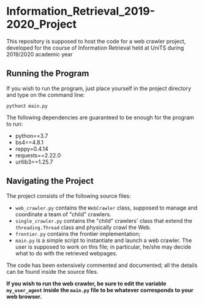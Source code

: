 # Information_Retrieval_2019-2020_Project
This repository is supposed to host the code for a web crawler project, developed for the course of Information Retrieval held at UniTS during 2019/2020 academic year

## Running the Program
If you wish to run the program, just place yourself in the project directory and type on the command line:

`python3 main.py`

The following dependencies are guaranteed to be enough for the program to run:
* python==3.7
* bs4==4.8.1
* reppy=0.4.14
* requests==2.22.0
* urllib3==1.25.7

## Navigating the Project
The project consists of the following source files:
* `web_crawler.py` contains the `WebCrawler` class, supposed to manage and coordinate a team of "child" crawlers.
* `single_crawler.py` contains the "child" crawlers' class that extend the `threading.Thread` class and physically crawl the Web. 
* `frontier.py` contains the frontier implementation;
* `main.py` is a simple script to instantiate and launch a web crawler. The user is supposed to work on this file; in particular, he/she may decide what to do with the retrieved webpages.

The code has been extensively commented and documented; all the details can be found inside the source files.

**If you wish to run the web crawler, be sure to edit the variable `my_user_agent` inside the `main.py` file to be whatever corresponds to your web browser.** 
